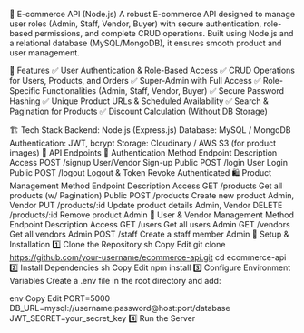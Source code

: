 🛒 E-commerce API (Node.js) A robust E-commerce API designed to manage user roles (Admin, Staff, Vendor, Buyer) with secure authentication, role-based permissions, and complete CRUD operations. Built using Node.js and a relational database (MySQL/MongoDB), it ensures smooth product and user management.

🚀 Features ✅ User Authentication & Role-Based Access ✅ CRUD Operations for Users, Products, and Orders ✅ Super-Admin with Full Access ✅ Role-Specific Functionalities (Admin, Staff, Vendor, Buyer) ✅ Secure Password Hashing ✅ Unique Product URLs & Scheduled Availability ✅ Search & Pagination for Products ✅ Discount Calculation (Without DB Storage)

🏗️ Tech Stack Backend: Node.js (Express.js) Database: MySQL / MongoDB Authentication: JWT, bcrypt Storage: Cloudinary / AWS S3 (for product images) 📌 API Endpoints 🔐 Authentication Method Endpoint Description Access POST /signup User/Vendor Sign-up Public POST /login User Login Public POST /logout Logout & Token Revoke Authenticated 🛍️ Product Management Method Endpoint Description Access GET /products Get all products (w/ Pagination) Public POST /products Create new product Admin, Vendor PUT /products/:id Update product details Admin, Vendor DELETE /products/:id Remove product Admin 👥 User & Vendor Management Method Endpoint Description Access GET /users Get all users Admin GET /vendors Get all vendors Admin POST /staff Create a staff member Admin 🔧 Setup & Installation 1️⃣ Clone the Repository sh Copy Edit git clone https://github.com/your-username/ecommerce-api.git cd ecommerce-api 2️⃣ Install Dependencies sh Copy Edit npm install 3️⃣ Configure Environment Variables Create a .env file in the root directory and add:

env Copy Edit PORT=5000 DB_URL=mysql://username:password@host:port/database JWT_SECRET=your_secret_key 4️⃣ Run the Server